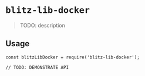 # `blitz-lib-docker`

> TODO: description

## Usage

```
const blitzLibDocker = require('blitz-lib-docker');

// TODO: DEMONSTRATE API
```
